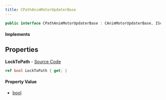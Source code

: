 ```yaml
---
title: CPathAnimMotorUpdaterBase
---
```


```csharp
public interface CPathAnimMotorUpdaterBase : CAnimMotorUpdaterBase, ISchemaClass<CAnimMotorUpdaterBase>, ISchemaClass<CPathAnimMotorUpdaterBase>, ISchemaField, ISchemaClass, INativeHandle
```

#### Implements

## Properties

**LockToPath** - [Source Code](https://github.com/swiftly-solution/swiftlys2/blob/main/managed/src/SwiftlyS2.Generated/Schemas/Interfaces/CPathAnimMotorUpdaterBase.cs#L16)

```csharp
ref bool LockToPath { get; }
```

#### Property Value

- [bool](https://learn.microsoft.com/dotnet/api/system.boolean)

